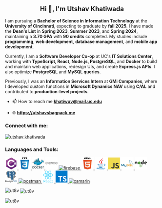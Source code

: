 <h2 align="center">Hi 👋, I'm Utshav Khatiwada</h2>

<p>
  I am pursuing a <strong>Bachelor of Science in Information Technology</strong> at the 
  <strong>University of Cincinnati</strong>, expecting to graduate by <strong>fall 2025</strong>.
  I have made the <strong>Dean's List</strong> in <strong>Spring 2023</strong>, 
  <strong>Summer 2023</strong>, and <strong>Spring 2024</strong>, maintaining a 
  <strong>3.70 GPA</strong> with <strong>90 credits</strong> completed. My studies include 
  <strong>programming</strong>, <strong>web development</strong>, <strong>database management</strong>, 
  and <strong>mobile app development</strong>.
</p>

<p>
  Currently, I am a <strong>Software Developer Co-op</strong> at UC's 
  <strong>IT Solutions Center</strong>, working with <strong>TypeScript, React, Node.js, 
  PostgreSQL</strong>, and <strong>Docker</strong> to build and maintain web applications, 
  redesign UIs, and create <strong>Express.js APIs</strong>. I also optimize 
  <strong>PostgreSQL</strong> and <strong>MySQL queries</strong>.
</p>

<p>
  Previously, I was an <strong>Information Services Intern</strong> at <strong>GMi Companies</strong>, 
  where I developed custom functions in <strong>Microsoft Dynamics NAV</strong> using 
  <strong>C/AL</strong> and contributed to <strong>production-level projects</strong>.
</p>



- 📫 How to reach me **khatiwuv@mail.uc.edu**

- 🌐 **https://utshavsbagpack.me**

<h3 align="left">Connect with me:</h3>
<p align="left">
<a href="https://linkedin.com/in/utshavkhatiwada" target="blank"><img align="center" src="https://raw.githubusercontent.com/rahuldkjain/github-profile-readme-generator/master/src/images/icons/Social/linked-in-alt.svg" alt="utshav khatiwada" height="30" width="40" /></a>
</p>

<h3 align="left">Languages and Tools:</h3>
<p align="left"> <a href="https://www.w3schools.com/cs/" target="_blank" rel="noreferrer"> <img src="https://raw.githubusercontent.com/devicons/devicon/master/icons/csharp/csharp-original.svg" alt="csharp" width="40" height="40"/> </a> <a href="https://www.w3schools.com/css/" target="_blank" rel="noreferrer"> <img src="https://raw.githubusercontent.com/devicons/devicon/master/icons/css3/css3-original-wordmark.svg" alt="css3" width="40" height="40"/> </a> <a href="https://www.docker.com/" target="_blank" rel="noreferrer"> <img src="https://raw.githubusercontent.com/devicons/devicon/master/icons/docker/docker-original-wordmark.svg" alt="docker" width="40" height="40"/> </a> <a href="https://expressjs.com" target="_blank" rel="noreferrer"> <img src="https://raw.githubusercontent.com/devicons/devicon/master/icons/express/express-original-wordmark.svg" alt="express" width="40" height="40"/> </a> <a href="https://firebase.google.com/" target="_blank" rel="noreferrer"> <img src="https://www.vectorlogo.zone/logos/firebase/firebase-icon.svg" alt="firebase" width="40" height="40"/> </a> <a href="https://www.w3.org/html/" target="_blank" rel="noreferrer"> <img src="https://raw.githubusercontent.com/devicons/devicon/master/icons/html5/html5-original-wordmark.svg" alt="html5" width="40" height="40"/> </a> <a href="https://www.java.com" target="_blank" rel="noreferrer"> <img src="https://raw.githubusercontent.com/devicons/devicon/master/icons/java/java-original.svg" alt="java" width="40" height="40"/> </a> <a href="https://developer.mozilla.org/en-US/docs/Web/JavaScript" target="_blank" rel="noreferrer"> <img src="https://raw.githubusercontent.com/devicons/devicon/master/icons/javascript/javascript-original.svg" alt="javascript" width="40" height="40"/> </a> <a href="https://www.mysql.com/" target="_blank" rel="noreferrer"> <img src="https://raw.githubusercontent.com/devicons/devicon/master/icons/mysql/mysql-original-wordmark.svg" alt="mysql" width="40" height="40"/> </a> <a href="https://nodejs.org" target="_blank" rel="noreferrer"> <img src="https://raw.githubusercontent.com/devicons/devicon/master/icons/nodejs/nodejs-original-wordmark.svg" alt="nodejs" width="40" height="40"/> </a> <a href="https://www.postgresql.org" target="_blank" rel="noreferrer"> <img src="https://raw.githubusercontent.com/devicons/devicon/master/icons/postgresql/postgresql-original-wordmark.svg" alt="postgresql" width="40" height="40"/> </a> <a href="https://postman.com" target="_blank" rel="noreferrer"> <img src="https://www.vectorlogo.zone/logos/getpostman/getpostman-icon.svg" alt="postman" width="40" height="40"/> </a> <a href="https://reactjs.org/" target="_blank" rel="noreferrer"> <img src="https://raw.githubusercontent.com/devicons/devicon/master/icons/react/react-original-wordmark.svg" alt="react" width="40" height="40"/> </a> <a href="https://www.typescriptlang.org/" target="_blank" rel="noreferrer"> <img src="https://raw.githubusercontent.com/devicons/devicon/master/icons/typescript/typescript-original.svg" alt="typescript" width="40" height="40"/> </a> <a href="https://dotnet.microsoft.com/apps/xamarin" target="_blank" rel="noreferrer"> <img src="https://raw.githubusercontent.com/detain/svg-logos/780f25886640cef088af994181646db2f6b1a3f8/svg/xamarin.svg" alt="xamarin" width="40" height="40"/> </a> </p>

<p><img align="left" src="https://github-readme-stats.vercel.app/api/top-langs?username=ut8v&show_icons=true&locale=en&layout=compact&cache_seconds=86400" alt="ut8v" /></p>

<p>&nbsp;<img align="center" src="https://github-readme-stats.vercel.app/api?username=ut8v&show_icons=true&locale=en" alt="ut8v" /></p>

<p><img align="center" src="https://github-readme-streak-stats.herokuapp.com/?user=ut8v&" alt="ut8v" /></p>



